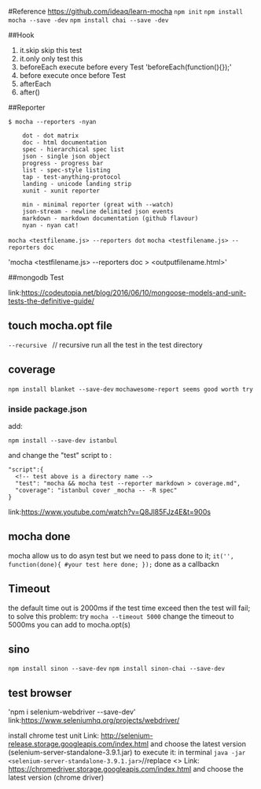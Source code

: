 #Reference
https://github.com/ideaq/learn-mocha
`npm init`
`npm install mocha --save -dev`
`npm install chai --save -dev`

##Hook
1. it.skip
  skip this test
2. it.only
  only test this
3. beforeEach
  execute before every Test
  'beforeEach(function(){});'
4. before
  execute once before Test
5. afterEach
6. after()

##Reporter
```
$ mocha --reporters -nyan

    dot - dot matrix
    doc - html documentation
    spec - hierarchical spec list
    json - single json object
    progress - progress bar
    list - spec-style listing
    tap - test-anything-protocol
    landing - unicode landing strip
    xunit - xunit reporter

    min - minimal reporter (great with --watch)
    json-stream - newline delimited json events
    markdown - markdown documentation (github flavour)
    nyan - nyan cat!
```
`mocha <testfilename.js> --reporters dot`
`mocha <testfilename.js> --reporters doc`
<!-- it will return a html format -->
'mocha <testfilename.js> --reporters doc > <outputfilename.html>'


##mongodb Test

link:https://codeutopia.net/blog/2016/06/10/mongoose-models-and-unit-tests-the-definitive-guide/

## touch mocha.opt file
`--recursive `
// recursive run all the test in the test directory
## coverage
`npm install blanket --save-dev`
`mochawesome-report seems good worth try`
### inside package.json
add:
```
npm install --save-dev istanbul
```
and change the "test" script to :
```
"script":{
  <!-- test above is a directory name -->
  "test": "mocha && mocha test --reporter markdown > coverage.md",
  "coverage": "istanbul cover _mocha -- -R spec"
}
```
link:https://www.youtube.com/watch?v=Q8Jl85FJz4E&t=900s
## mocha done

mocha allow us to do asyn test
but we need to pass done to it;
`it('', function(done){
  #your test here
  done;
  });`
done as a callbackn

## Timeout
the default time out is 2000ms if the test time exceed
then the test will fail;
to solve this problem:
try
`mocha --timeout 5000`
change the timeout to 5000ms
you can add to mocha.opt(s)

## sino
`npm install sinon --save-dev`
`npm install sinon-chai --save-dev`


## test browser

'npm i selenium-webdriver --save-dev'
link:https://www.seleniumhq.org/projects/webdriver/

install chrome test unit
Link: http://selenium-release.storage.googleapis.com/index.html
and choose the latest version (selenium-server-standalone-3.9.1.jar)
to execute it:
in terminal
`java -jar <selenium-server-standalone-3.9.1.jar>`//replace <>
Link: https://chromedriver.storage.googleapis.com/index.html
and choose the latest version (chrome driver)
